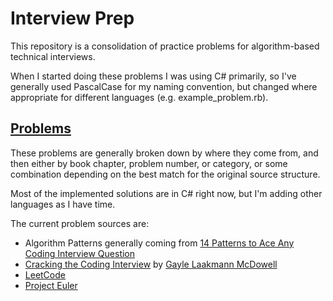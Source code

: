 # Interview Prep

This repository is a consolidation of practice problems for algorithm-based technical interviews. 

When I started doing these problems I was using C# primarily, so I've generally used PascalCase for my naming convention, but changed where appropriate for different languages (e.g. example_problem.rb).

## [Problems](https://github.com/eander01/InterviewPrep/tree/main/Problems)
These problems are generally broken down by where they come from, and then either by book chapter, problem number, or category, or some combination depending on the best match for the original source structure.

Most of the implemented solutions are in C# right now, but I'm adding other languages as I have time.

The current problem sources are:
* Algorithm Patterns generally coming from [14 Patterns to Ace Any Coding Interview Question](https://hackernoon.com/14-patterns-to-ace-any-coding-interview-question-c5bb3357f6ed)
* [Cracking the Coding Interview](https://www.amazon.com/Cracking-Coding-Interview-Programming-Questions/dp/0984782850) by [Gayle Laakmann McDowell](https://www.gayle.com/)
* [LeetCode](https://leetcode.com/problemset/all/)
* [Project Euler](https://projecteuler.info/problems)
